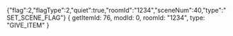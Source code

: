 {"flag":2,"flagType":2,"quiet":true,"roomId":"1234","sceneNum":40,"type":"SET_SCENE_FLAG"}
{ getItemId: 76, modId: 0, roomId: "1234", type: "GIVE_ITEM" }
